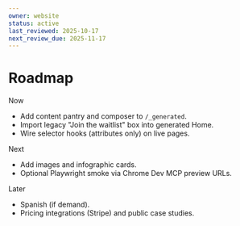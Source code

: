 ```yaml
---
owner: website
status: active
last_reviewed: 2025-10-17
next_review_due: 2025-11-17
---
```

# Roadmap

Now
- Add content pantry and composer to `/_generated`.
- Import legacy "Join the waitlist" box into generated Home.
- Wire selector hooks (attributes only) on live pages.

Next
- Add images and infographic cards.
- Optional Playwright smoke via Chrome Dev MCP preview URLs.

Later
- Spanish (if demand).
- Pricing integrations (Stripe) and public case studies.
